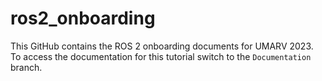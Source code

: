 # ros2_onboarding
This GitHub contains the ROS 2 onboarding documents for UMARV 2023.\
To access the documentation for this tutorial switch to the `Documentation` branch.
